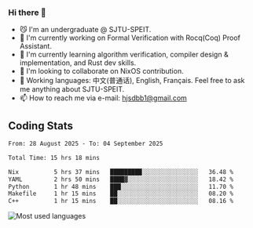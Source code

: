 ### Hi there 👋

<!--
**definfo/definfo** is a ✨ _special_ ✨ repository because its `README.md` (this file) appears on your GitHub profile.

Here are some ideas to get you started:

- 🔭 I’m currently working on ...
- 🌱 I’m currently learning ...
- 👯 I’m looking to collaborate on ...
- 🤔 I’m looking for help with ...
- 💬 Ask me about ...
- 📫 How to reach me: ...
- 😄 Pronouns: ...
- ⚡ Fun fact: ...
-->

- 😼 I'm an undergraduate @ SJTU-SPEIT.
- 🔭 I'm currently working on Formal Verification with Rocq(Coq) Proof Assistant.
- 🌱 I'm currently learning algorithm verification, compiler design & implementation, and Rust dev skills.
- 👯 I'm looking to collaborate on NixOS contribution.
- 💬 Working languages: 中文(普通话), English, Français. Feel free to ask me anything about SJTU-SPEIT.
- 📫 How to reach me via e-mail: hjsdbb1@gmail.com

## Coding Stats

<!--START_SECTION:waka-->

```txt
From: 28 August 2025 - To: 04 September 2025

Total Time: 15 hrs 18 mins

Nix          5 hrs 37 mins   █████████░░░░░░░░░░░░░░░░   36.48 %
YAML         2 hrs 50 mins   ████▓░░░░░░░░░░░░░░░░░░░░   18.42 %
Python       1 hr 48 mins    ███░░░░░░░░░░░░░░░░░░░░░░   11.70 %
Makefile     1 hr 15 mins    ██░░░░░░░░░░░░░░░░░░░░░░░   08.20 %
C++          1 hr 15 mins    ██░░░░░░░░░░░░░░░░░░░░░░░   08.16 %
```

<!--END_SECTION:waka-->

![Most used languages](https://github-readme-stats.vercel.app/api/top-langs/?username=definfo&layout=donut&theme=dracula&exclude_repo=xv6-labs-2023)
